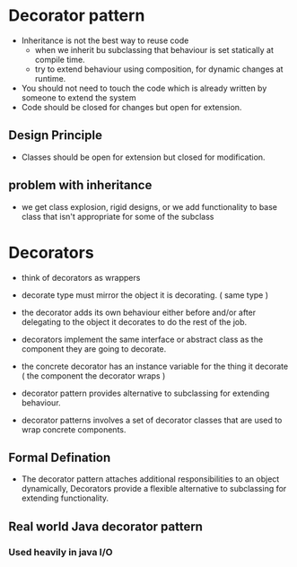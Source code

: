 # Decorator pattern

- Inheritance is not the best way to reuse code
    - when we inherit bu subclassing that behaviour is set statically at compile time.
    - try to extend behaviour using composition, for dynamic changes at runtime.
- You should not need to touch the code which is already written by someone to extend the system
- Code should be closed for changes but open for extension.


## Design Principle
- Classes should be open for extension but closed for modification.


## problem with inheritance
- we get class explosion, rigid designs, or we add functionality to base class that isn't appropriate for some of the subclass

# Decorators
- think of decorators as wrappers
- decorate type must mirror the object it is decorating. ( same type )
- the decorator adds its own behaviour either before and/or after delegating to the object it decorates to do the rest of the job.
- decorators implement the same interface or abstract class as the component they are going to decorate.
- the concrete decorator has an instance variable for the thing it decorate ( the component the decorator wraps )

- decorator pattern provides alternative to subclassing for extending behaviour.
- decorator patterns involves a set of decorator classes that are used to wrap concrete components.

## Formal Defination
- The decorator pattern attaches additional responsibilities to an object dynamically,  Decorators provide a flexible alternative to subclassing for extending functionality.


## Real world Java decorator pattern
### Used heavily in java I/O